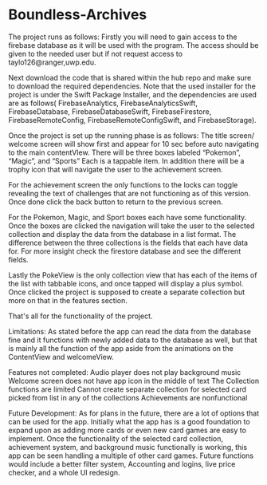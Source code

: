 # Boundless-Archives
The project runs as follows:
Firstly you will need to gain access to the firebase database as it will be used with the program.
The access should be given to the needed user but if not request access to taylo126@ranger,uwp.edu.

Next download the code that is shared within the hub repo and make sure to download the required dependencies. Note that the used installer for the project is under the Swift Package Installer, and the dependencies are used are as follows( FirebaseAnalytics, FirebaseAnalyticsSwift, FirebaseDatabase, FirebaseDatabaseSwift, FirebaseFirestore, FirebaseRemoteConfig, FirebaseRemoteConfigSwift, and FirebaseStorage).

Once the project is set up the running phase is as follows:
The title screen/ welcome screen will show first and appear for 10 sec before auto navigating to the main contentVIew.
There will be three boxes labeled “Pokemon”, “Magic”, and “Sports” Each is a tappable item. In addition there will be a trophy icon that will navigate the user to the achievement screen.

For the achievement screen the only functions to the locks can toggle revealing the text of challenges that are not functioning as of this version. Once done click the back button to return to the previous screen.

For the Pokemon, Magic, and Sport boxes each have some functionality. Once the boxes are clicked the navigation will take the user to the selected collection and display the data from the database in a list format. The difference between the three collections is the fields that each have data for. For more insight check the firestore database and see the different fields.

Lastly the PokeView is the only collection view that has each of the items of the list with tabbable icons, and once tapped will display a plus symbol. Once clicked the project is supposed to create a separate collection but more on that in the features section.

That's all for the functionality of the project. 



Limitations:
As stated before the app can read the data from the database fine and it functions with newly added data to the database as well, but that is mainly all the function of the app aside from the animations on the ContentView and welcomeView.

Features not completed:
Audio player does not play background music
Welcome screen does not have app icon in the middle of text
The Collection functions are limited
Cannot create separate collection for selected card picked from list in any of the collections
Achievements are nonfunctional

Future Development:
As for plans in the future, there are a lot of options that can be used for the app. Initially what the app has is a good foundation to expand upon as adding more cards or even new card games are easy to implement. Once the functionality of the selected card collection, achievement system, and background music functionally is working, this app can be seen handling a multiple of other card games. Future functions would include a better filter system, Accounting and logins, live price checker, and a whole UI redesign.



